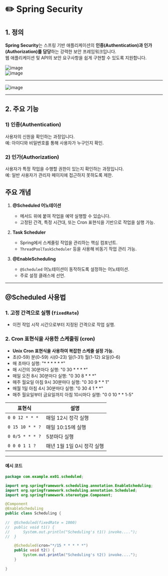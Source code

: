 # :pencil2: Spring Security

## 1. 정의
**Spring Security**는 스프링 기반 애플리케이션의 **인증(Authentication)과 인가(Authorization)를 담당**하는 강력한 보안 프레임워크입니다. <br>
웹 애플리케이션 및 API의 보안 요구사항을 쉽게 구현할 수 있도록 지원합니다.

![image](https://github.com/user-attachments/assets/823030f7-b986-43f3-bb5f-8fc271ef0222)<br>
![image](https://github.com/user-attachments/assets/e6921f38-0997-4c6c-9ece-22b0dec171a0)

---
![image](https://github.com/user-attachments/assets/c94198c7-ae14-442f-b278-43ba7df8c188)





---

## 2. 주요 기능
### 1) **인증(Authentication)**
사용자의 신원을 확인하는 과정입니다.  
예: 아이디와 비밀번호를 통해 사용자가 누구인지 확인.

### 2) **인가(Authorization)**
사용자가 특정 작업을 수행할 권한이 있는지 확인하는 과정입니다.  
예: 일반 사용자가 관리자 페이지에 접근하지 못하도록 제한.

## 주요 개념

1. **@Scheduled 어노테이션**
   - 메서드 위에 붙여 작업을 예약 실행할 수 있습니다.
   - 고정된 간격, 특정 시간대, 또는 Cron 표현식을 기반으로 작업을 실행 가능.

2. **Task Scheduler**
   - Spring에서 스케줄링 작업을 관리하는 핵심 컴포넌트.
   - `ThreadPoolTaskScheduler` 등을 사용해 비동기 작업 관리 가능.

3. **@EnableScheduling**
   - `@Scheduled` 어노테이션이 동작하도록 설정하는 어노테이션.
   - 주로 설정 클래스에 선언.

---

## @Scheduled 사용법

### 1. 고정 간격으로 실행 (`fixedRate`)
- 이전 작업 시작 시간으로부터 지정된 간격으로 작업 실행.

### 2. Cron 표현식을 사용한 스케줄링 (cron)
 - **Unix Cron 표현식을 사용하여 복잡한 스케줄 설정 가능.**
 - 초(0-59)  분(0-59)  시(0-23)  일(1-31)  월(1-12)  요일(0-6)
 - 매 초마다 실행: "* * * * * *"
 - 매 시간의 30분마다 실행: "0 30 * * * *"
 - 매일 오전 8시 30분마다 실행: "0 30 8 * * *"
 - 매주 월요일 아침 9시 30분마다 실행: "0 30 9 * * 1"
 - 매월 1일 아침 4시 30분마다 실행: "0 30 4 1 * *"
 - 매주 월요일부터 금요일까지 아침 10시마다 실행: "0 0 10 * * 1-5"
  
   
| 표현식            | 설명                     |
|-------------------|--------------------------|
| `0 0 12 * * *`    | 매일 12시 정각 실행      |
| `0 15 10 * * ?`   | 매일 10:15에 실행        |
| `0 0/5 * * * ?`   | 5분마다 실행             |
| `0 0 0 1 1 ?`     | 매년 1월 1일 0시 정각 실행 |



---
#### 예시 코드
```java
package com.example.ex01.scheduled;

import org.springframework.scheduling.annotation.EnableScheduling;
import org.springframework.scheduling.annotation.Scheduled;
import org.springframework.stereotype.Component;

@Component
@EnableScheduling
public class Scheduling {
	
//	@Scheduled(fixedRate = 1000)
//	public void t1() {
//		System.out.println("Scheduling's t1() invoke....");
//	}

	@Scheduled(cron="*/15 * * * * *")
	public void t2() {
		System.out.println("Scheduling's t2() invoke....");
	}
	
}
```
